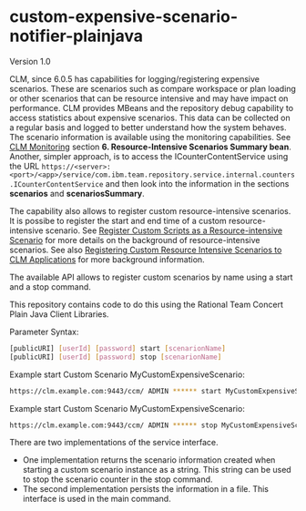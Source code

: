 # custom-expensive-scenario-notifier-plainjava

Version 1.0

CLM, since 6.0.5 has capabilities for logging/registering expensive scenarios. These are scenarios such as compare workspace or plan loading or other scenarios that can be resource intensive and may have impact on performance. CLM provides MBeans and the repository debug capability to access statistics about expensive scenarios. This data can be collected on a regular basis and logged to better understand how the system behaves. The scenario information is available using the monitoring capabilities. See [CLM Monitoring](https://jazz.net/library/article/91590) section **6. Resource-Intensive Scenarios Summary bean**. Another, simpler approach, is to access the ICounterContentService using the URL `https://<server>:<port>/<app>/service/com.ibm.team.repository.service.internal.counters.ICounterContentService` and then look into the information in the sections **scenarios** and **scenariosSummary**. 

The capability also allows to register custom resource-intensive scenarios. It is possibe to register the start and end time of a custom resource-intensive scenario. See [Register Custom Scripts as a Resource-intensive Scenario](https://jazz.net/wiki/bin/view/Deployment/CreateCustomScenarios) for more details on the background of resource-intensive scenarios.
See also [Registering Custom Resource Intensive Scenarios to CLM Applications](https://rsjazz.wordpress.com/2019/03/07/registering-custom-resource-intensive-scenarios-to-clm-applications/) for more background information. 

The available API allows to register custom scenarios by name using a start and a stop command.

This repository contains code to do this using the Rational Team Concert Plain Java Client Libraries.

Parameter Syntax:
```bash
[publicURI] [userId] [password] start [scenarionName]
[publicURI] [userId] [password] stop [scenarionName]
```

Example start Custom Scenario MyCustomExpensiveScenario:
```bash
https://clm.example.com:9443/ccm/ ADMIN ****** start MyCustomExpensiveScenario
```

Example start Custom Scenario MyCustomExpensiveScenario:
```bash
https://clm.example.com:9443/ccm/ ADMIN ****** stop MyCustomExpensiveScenario
```

There are two implementations of the service interface. 

* One implementation returns the scenario information created when starting a custom scenario instance as a string. This string can be used to stop the scenario counter in the stop command.
* The second implementation persists the information in a file. This interface is used in the main command.  
